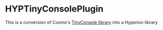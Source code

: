 # HYPTinyConsolePlugin
This is a conversion of Cosmo's [TinyConsole library](https://github.com/Cosmo/TinyConsole) into a Hyperion library
